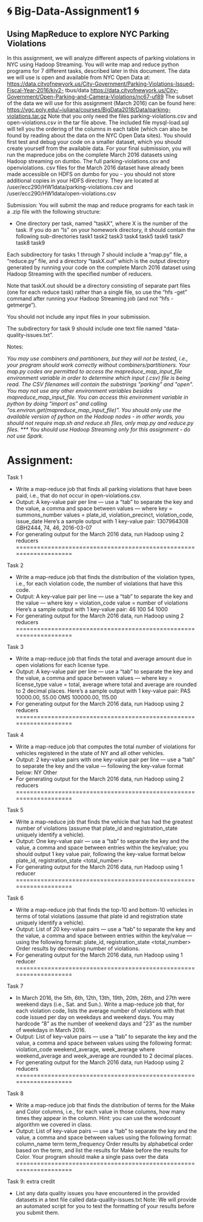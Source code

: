 # :cyclone: Big-Data-Assignment1 :cyclone:
## Using MapReduce to explore NYC Parking Violations

In this assignment, we will analyze different aspects of parking violations in NYC using Hadoop
Streaming. You will write map and reduce python programs for 7 different tasks, described later
in this document.
The data we will use is open and available from NYC Open Data at:
https://data.cityofnewyork.us/City-Government/Parking-Violations-Issued-Fiscal-Year-2016/kiv2-
tbus/data
https://data.cityofnewyork.us/City-Government/Open-Parking-and-Camera-Violations/nc67-uf89
The subset of the data we will use for this assignment (March 2016) can be found here:
https://vgc.poly.edu/~juliana/courses/BigData2018/Data/parking-violations.tar.gz
Note that you only need the files parking-violations.csv and open-violations.csv in the tar file
above. The included file mysql-load.sql will tell you the ordering of the columns in each table
(which can also be found by reading about the data on the NYC Open Data sites).
You should first test and debug your code on a smaller dataset, which you should create
yourself from the available data.
For your final submission, you will run the mapreduce jobs on the complete March 2016
datasets using Hadoop streaming on dumbo. The full parking-violations.csv and openviolations.
csv files for the March 2016 dataset have already been made accessible on HDFS on
dumbo for you - you should not store additional copies in your HDFS directory. They are
located at
/user/ecc290/HW1data/parking-violations.csv
and
/user/ecc290/HW1data/open-violations.csv


Submission:
You will submit the map and reduce programs for each task in a .zip file with the following
structure:
* One directory per task, named "taskX", where X is the number of the task.
If you do an “ls” on your homework directory, it should contain the following sub-directories
task1
task2
task3
task4
task5
task6
task7
task8
task9


Each subdirectory for tasks 1 through 7 should include a “map.py” file, a “reduce.py” file, and a
directory “taskX.out” which is the output directory generated by running your code on the
complete March 2016 dataset using Hadoop Streaming with the specified number of reducers.


Note that taskX.out should be a directory consisting of separate part files (one for each reduce
task) rather than a single file, so use the “hfs -get” command after running your Hadoop
Streaming job (and not “hfs -getmerge”).


You should not include any input files in your submission.


The subdirectory for task 9 should include one text file named “data-quality-issues.txt”.


Notes:


*You may use combiners and partitioners, but they will not be tested, i.e., your program
should work correctly without combiners/partitioners.*
*Your map.py codes are permitted to access the mapreduce_map_input_file environment
variable in order to determine which input (.csv) file is being read. The CSV filenames will
contain the substrings "parking" and "open". You may not use any other environment variables
besides mapreduce_map_input_file. You can access this environment variable in python by
doing “import os” and calling “os.environ.get(mapreduce_map_input_file)”.*
*You should only use the available version of python on the Hadoop nodes - in other words,
you should not require map.sh and reduce.sh files, only map.py and reduce.py files.
*** You should use Hadoop Streaming only for this assignment - do not use Spark.*

Assignment:
===================================================================


Task 1
- Write a map-reduce job that finds all parking violations that have been paid, i.e., that do not
occur in open-violations.csv.
- Output: A key-value pair per line — use a “tab” to separate the key and the value, a comma
and space between values — where
key = summons_number
values = plate_id, violation_precinct, violation_code, issue_date
Here’s a sample output with 1 key-value pair:
1307964308 GBH2444, 74, 46, 2016-03-07
- For generating output for the March 2016 data, run Hadoop using 2 reducers
===================================================================


Task 2
- Write a map-reduce job that finds the distribution of the violation types, i.e., for each violation
code, the number of violations that have this code.
- Output: A key-value pair per line — use a “tab” to separate the key and the value — where
key = violation_code
value = number of violations
Here’s a sample output with 1 key-value pair:
46 100
54 1000
- For generating output for the March 2016 data, run Hadoop using 2 reducers
===================================================================


Task 3
- Write a map-reduce job that finds the total and average amount due in open violations for each
license type.
- Output: A key-value pair per line — use a “tab” to separate the key and the value, a comma
and space between values — where
key = license_type
value = total, average
where total and average are rounded to 2 decimal places.
Here’s a sample output with 1 key-value pair:
PAS 10000.00, 55.00
OMS 100000.00, 115.00
- For generating output for the March 2016 data, run Hadoop using 2 reducers
===================================================================


Task 4
- Write a map-reduce job that computes the total number of violations for vehicles registered in
the state of NY and all other vehicles.
- Output: 2 key-value pairs with one key-value pair per line — use a “tab” to separate the key
and the value — following the key-value format below:
NY <total number>
Other <total number>
- For generating output for the March 2016 data, run Hadoop using 2 reducers
===================================================================
  
  
Task 5
- Write a map-reduce job that finds the vehicle that has had the greatest number of violations
(assume that plate_id and registration_state uniquely identify a vehicle).
- Output: One key-value pair — use a “tab” to separate the key and the value, a comma and
space between entries within the key/value; you should output 1 key value pair, following the
key-value format below
plate_id, registration_state <total_number>
- For generating output for the March 2016 data, run Hadoop using 1 reducer
===================================================================


Task 6
- Write a map-reduce job that finds the top-10 and bottom-10 vehicles in terms of total
violations (assume that plate id and registration state uniquely identify a vehicle).
- Output: List of 20 key-value pairs — use a “tab” to separate the key and the value, a comma
and space between entries within the key/value — using the following format:
plate_id, registration_state <total_number>
Order results by decreasing number of violations.
- For generating output for the March 2016 data, run Hadoop using 1 reducer
===================================================================


Task 7
- In March 2016, the 5th, 6th, 12th, 13th, 19th, 20th, 26th, and 27th were weekend days (i.e.,
Sat. and Sun.).
Write a map-reduce job that, for each violation code, lists the average number of violations with
that code issued per day on weekdays and weekend days. You may hardcode “8” as the
number of weekend days and “23” as the number of weekdays in March 2016.
- Output: List of key-value pairs — use a “tab” to separate the key and the value, a comma and
space between values using the following format:
violation_code weekend_average, week_average
where weekend_average and week_average are rounded to 2 decimal places.
- For generating output for the March 2016 data, run Hadoop using 2 reducers
===================================================================


Task 8
- Write a map-reduce job that finds the distribution of terms for the Make and Color columns,
i.e., for each value in those columns, how many times they appear in the column. Hint: you can
use the wordcount algorithm we covered in class.
- Output: List of key-value pairs — use a “tab” to separate the key and the value, a comma and
space between values using the following format:
column_name term term_frequency
Order results by alphabetical order based on the term, and list the results for Make before the
results for Color. Your program should make a single pass over the data
===================================================================


Task 9: extra credit
- List any data quality issues you have encountered in the provided datasets in a text file called
data-quality-issues.txt
Note:
We will provide an automated script for you to test the formatting of your results before you
submit them.
